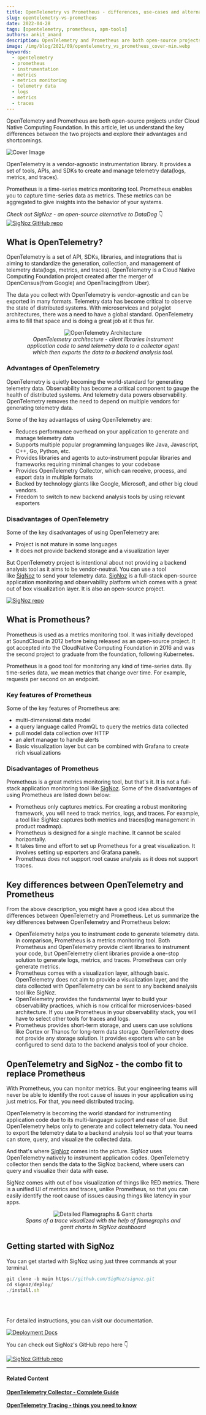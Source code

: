```yaml
---
title: OpenTelemetry vs Prometheus - differences, use-cases and alternatives
slug: opentelemetry-vs-prometheus
date: 2022-04-28
tags: [opentelemetry, prometheus, apm-tools]
authors: ankit_anand
description: OpenTelemetry and Prometheus are both open-source projects under Cloud Native Computing Foundation. One is used for managing telemetry data and the other is a metrics monitoring tool..
image: /img/blog/2021/09/opentelemetry_vs_prometheus_cover-min.webp
keywords:
  - opentelemetry
  - prometheus
  - instrumentation
  - metrics
  - metrics monitoring
  - telemetry data
  - logs
  - metrics
  - traces
---
```


<head>
  <link rel="canonical" href="https://signoz.io/blog/opentelemetry-vs-prometheus/"/>
</head>

OpenTelemetry and Prometheus are both open-source projects under Cloud Native Computing Foundation. In this article, let us understand the key differences between the two projects and explore their advantages and shortcomings.

<!--truncate-->

![Cover Image](/img/blog/2021/09/opentelemetry_vs_prometheus_cover-min.webp)

OpenTelemetry is a vendor-agnostic instrumentation library. It provides a set of tools, APIs, and SDKs to create and manage telemetry data(logs, metrics, and traces).

Prometheus is a time-series metrics monitoring tool. Prometheus enables you to capture time-series data as metrics. These metrics can be aggregated to give insights into the behavior of your systems.

*Check out SigNoz - an open-source alternative to DataDog* 👇
[![SigNoz GitHub repo](/img/blog/common/signoz_github.webp)](https://github.com/SigNoz/signoz?utm_source=blog&utm_medium=github_opentelemetry_vs_prometheus)


## What is OpenTelemetry?

OpenTelemetry is a set of API, SDKs, libraries, and integrations that is aiming to standardize the generation, collection, and management of telemetry data(logs, metrics, and traces). OpenTelemetry is a Cloud Native Computing Foundation project created after the merger of OpenCensus(from Google) and OpenTracing(from Uber).

The data you collect with OpenTelemetry is vendor-agnostic and can be exported in many formats. Telemetry data has become critical to observe the state of distributed systems. With microservices and polyglot architectures, there was a need to have a global standard. OpenTelemetry aims to fill that space and is doing a great job at it thus far.

<figure data-zoomable align='center'>
    <img src="/img/blog/2021/08/opentelemetry_architecture-min.webp" alt="OpenTelemetry Architecture"/>
    <figcaption><i>OpenTelemetry architecture - client libraries instrument application code to send telemetry data to a collector agent which then exports the data to a backend analysis tool.</i></figcaption>
</figure>

### Advantages of OpenTelemetry

OpenTelemetry is quietly becoming the world-standard for generating telemetry data. Observability has become a critical component to gauge the health of distributed systems. And telemetry data powers observability. OpenTelemetry removes the need to depend on multiple vendors for generating telemetry data.

Some of the key advantages of using OpenTelemetry are:

- Reduces performance overhead on your application to generate and manage telemetry data
- Supports multiple popular programming languages like Java, Javascript, C++, Go, Python, etc.
- Provides libraries and agents to auto-instrument popular libraries and frameworks requiring minimal changes to your codebase
- Provides OpenTelemetry Collector, which can receive, process, and export data in multiple formats
- Backed by technology giants like Google, Microsoft, and other big cloud vendors.
- Freedom to switch to new backend analysis tools by using relevant exporters

### Disadvantages of OpenTelemetry

Some of the key disadvantages of using OpenTelemetry are:

- Project is not mature in some languages
- It does not provide backend storage and a visualization layer

But OpenTelemetry project is intentional about not providing a backend analysis tool as it aims to be vendor-neutral. You can use a tool like [SigNoz](https://signoz.io/?utm_source=blog&utm_medium=opentelemetry_vs_prometheus) to send your telemetry data. [SigNoz](https://signoz.io/?utm_source=blog&utm_medium=opentelemetry_vs_prometheus) is a full-stack open-source application monitoring and observability platform which comes with a great out of box visualization layer. It is also an open-source project.

[![SigNoz repo](/img/blog/common/signoz_github.webp)](https://github.com/signoz/signoz)

## What is Prometheus?

Prometheus is used as a metrics monitoring tool. It was initially developed at SoundCloud in 2012 before being released as an open-source project. It got accepted into the CloudNative Computing Foundation in 2016 and was the second project to graduate from the foundation, following Kubernetes.

Prometheus is a good tool for monitoring any kind of time-series data. By time-series data, we mean metrics that change over time. For example, requests per second on an endpoint.

### Key features of Prometheus

Some of the key features of Prometheus are:

- multi-dimensional data model
- a query language called PromQL to query the metrics data collected
- pull model data collection over HTTP
- an alert manager to handle alerts
- Basic visualization layer but can be combined with Grafana to create rich visualizations

<Screenshot
    alt="Prometheus Architecture"
    height={500}
    src="/img/blog/2021/09/otel_vs_prometheus_prometheus_architecture-min.webp"
    title="Architecture of Prometheus (Source: Prometheus website)"
    width={700}
/>

### Disadvantages of Prometheus

Prometheus is a great metrics monitoring tool, but that's it. It is not a full-stack application monitoring tool like [SigNoz](https://signoz.io/?utm_source=blog&utm_medium=opentelemetry_vs_prometheus). Some of the disadvantages of using Prometheus are listed down below:

- Prometheus only captures metrics. For creating a robust monitoring framework, you will need to track metrics, logs, and traces. For example, a tool like SigNoz captures both metrics and traces(log management in product roadmap).
- Prometheus is designed for a single machine. It cannot be scaled horizontally.
- It takes time and effort to set up Prometheus for a great visualization. It involves setting up exporters and Grafana panels.
- Prometheus does not support root cause analysis as it does not support traces.

## Key differences between OpenTelemetry and Prometheus

From the above description, you might have a good idea about the differences between OpenTelemetry and Prometheus. Let us summarize the key differences between OpenTelemetry and Prometheus below:

- OpenTelemetry helps you to instrument code to generate telemetry data. In comparison, Prometheus is a metrics monitoring tool. Both Prometheus and OpenTelemetry provide client libraries to instrument your code, but OpenTelemetry client libraries provide a one-stop solution to generate logs, metrics, and traces. Prometheus can only generate metrics.
- Prometheus comes with a visualization layer, although basic. OpenTelemetry does not aim to provide a visualization layer, and the data collected with OpenTelemetry can be sent to any backend analysis tool like SigNoz.
- OpenTelemetry provides the fundamental layer to build your observability practices, which is now critical for microservices-based architecture. If you use Prometheus in your observability stack, you will have to select other tools for traces and logs.
- Prometheus provides short-term storage, and users can use solutions like Cortex or Thanos for long-term data storage. OpenTelemetry does not provide any storage solution. It provides exporters who can be configured to send data to the backend analysis tool of your choice.

## OpenTelemetry and SigNoz - the combo fit to replace Prometheus

With Prometheus, you can monitor metrics. But your engineering teams will never be able to identify the root cause of issues in your application using just metrics. For that, you need distributed tracing.

OpenTelemetry is becoming the world standard for instrumenting application code due to its multi-language support and ease of use. But OpenTelemetry helps only to generate and collect telemetry data. You need to export the telemetry data to a backend analysis tool so that your teams can store, query, and visualize the collected data.

And that's where [SigNoz](https://signoz.io/?utm_source=blog&utm_medium=opentelemetry_vs_prometheus) comes into the picture. SigNoz uses OpenTelemetry natively to instrument application codes. OpenTelemetry collector then sends the data to the SigNoz backend, where users can query and visualize their data with ease.

SigNoz comes with out of box visualization of things like RED metrics. There is a unified UI of metrics and traces, unlike Prometheus, so that you can easily identify the root cause of issues causing things like latency in your apps.

<!-- <Screenshot
    alt="SigNoz UI"
    height={500}
    src="/img/blog/common/signoz_charts_application_metrics.webp"
    title="SigNoz UI showing application overview metrics like RPS, 50th/90th/99th Percentile latencies, and Error Rate"
    width={700}
/> -->

<figure data-zoomable align='center'>
    <img src="/img/blog/common/signoz_flamegraphs.webp" alt="Detailed Flamegraphs & Gantt charts"/>
    <figcaption><i>Spans of a trace visualized with the help of flamegraphs and gantt charts in SigNoz dashboard</i></figcaption>
</figure>

## Getting started with SigNoz

You can get started with SigNoz using just three commands at your terminal.

```jsx
git clone -b main https://github.com/SigNoz/signoz.git
cd signoz/deploy/
./install.sh
```
<br></br>

For detailed instructions, you can visit our documentation.

[![Deployment Docs](/img/blog/common/deploy_docker_documentation.webp)](https://signoz.io/docs/install/docker/?utm_source=blog&utm_medium=opentelemetry_vs_prometheus)

You can check out SigNoz's GitHub repo here 👇

[![SigNoz GitHub repo](/img/blog/common/signoz_github.webp)](https://github.com/SigNoz/signoz)

___

#### **Related Content**

**[OpenTelemetry Collector - Complete Guide](https://signoz.io/blog/opentelemetry-collector-complete-guide/)**<br></br>
**[OpenTelemetry Tracing - things you need to know](https://signoz.io/blog/opentelemetry-tracing/)**<br></br>

